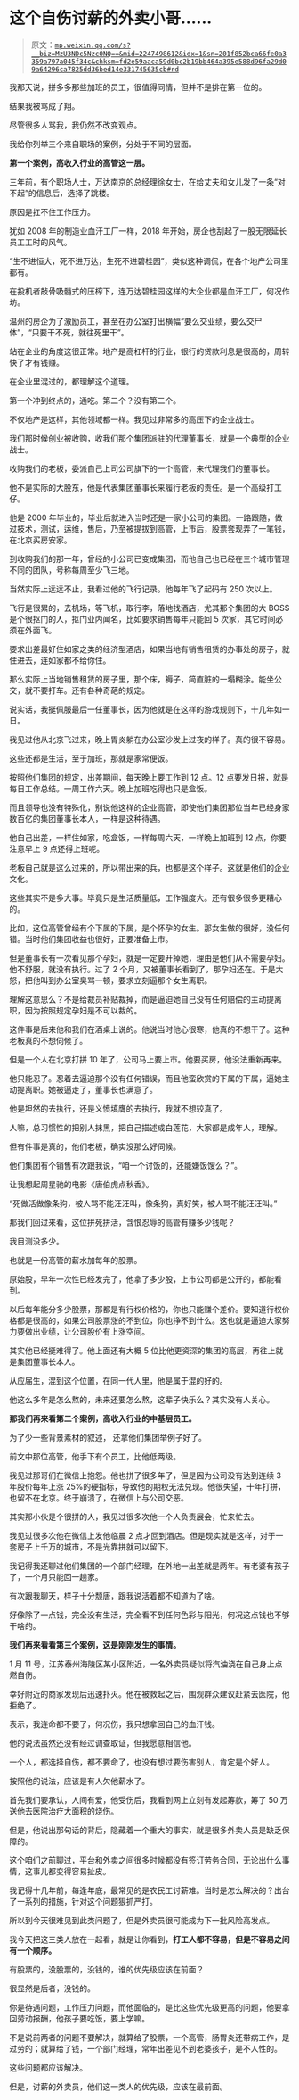 # 这个自伤讨薪的外卖小哥......

> 原文：[`mp.weixin.qq.com/s?__biz=MzU3NDc5Nzc0NQ==&mid=2247498612&idx=1&sn=201f852bca66fe0a3359a797a045f34c&chksm=fd2e59aaca59d0bc2b19bb464a395e588d96fa29d09a64296ca7825dd36bed14e331745635cb#rd`](http://mp.weixin.qq.com/s?__biz=MzU3NDc5Nzc0NQ==&mid=2247498612&idx=1&sn=201f852bca66fe0a3359a797a045f34c&chksm=fd2e59aaca59d0bc2b19bb464a395e588d96fa29d09a64296ca7825dd36bed14e331745635cb#rd)

我那天说，拼多多那些加班的员工，很值得同情，但并不是排在第一位的。 

结果我被骂成了翔。

尽管很多人骂我，我仍然不改变观点。

我给你列举三个来自职场的案例，分处于不同的层面。

**第一个案例，高收入行业的高管这一层。** 

三年前，有个职场人士，万达南京的总经理徐女士，在给丈夫和女儿发了一条“对不起”的信息后，选择了跳楼。

原因是扛不住工作压力。

犹如 2008 年的制造业血汗工厂一样，2018 年开始，房企也刮起了一股无限延长员工工时的风气。

“生不进恒大，死不进万达，生死不进碧桂园”，类似这种调侃，在各个地产公司里都有。

在投机者敲骨吸髓式的压榨下，连万达碧桂园这样的大企业都是血汗工厂，何况作坊。 

温州的房企为了激励员工，甚至在办公室打出横幅“要么交业绩，要么交尸体”，“只要干不死，就往死里干”。

站在企业的角度这很正常。地产是高杠杆的行业，银行的贷款利息是很高的，周转快了才有钱赚。

在企业里混过的，都理解这个道理。

第一个冲到终点的，通吃。第二个？没有第二个。

不仅地产是这样，其他领域都一样。我见过非常多的高压下的企业战士。

我们那时候创业被收购，收我们那个集团派驻的代理董事长，就是一个典型的企业战士。

收购我们的老板，委派自己上司公司旗下的一个高管，来代理我们的董事长。

他不是实际的大股东，他是代表集团董事长来履行老板的责任。是一个高级打工仔。

他是 2000 年毕业的，毕业后就进入当时还是一家小公司的集团。一路跟随，做过技术，测试，运维，售后，乃至被提拔到高管，上市后，股票套现弄了一笔钱，在北京买房安家。

到收购我们的那一年，曾经的小公司已变成集团，而他自己也已经在三个城市管理不同的团队，号称每周至少飞三地。

当然实际上远远不止，我看过他的飞行记录。他每年飞了起码有 250 次以上。

飞行是很累的，去机场，等飞机，取行李，落地找酒店，尤其那个集团的大 BOSS 是个很抠门的人，抠门业内闻名，比如要求销售每年只能回 5 次家，其它时间必须在外面飞。

要求出差最好住如家之类的经济型酒店，如果当地有销售租赁的办事处的房子，就住进去，连如家都不给你住。

那么实际上当地销售租赁的房子里，那个床，褥子，简直脏的一塌糊涂。能坐公交，就不要打车。还有各种奇葩的规定。

说实话，我挺佩服最后一任董事长，因为他就是在这样的游戏规则下，十几年如一日。

我见过他从北京飞过来，晚上胃炎躺在办公室沙发上过夜的样子。真的很不容易。

这些还都是生活，至于加班，那就是家常便饭。

按照他们集团的规定，出差期间，每天晚上要工作到 12 点。12 点要发日报，就是每日工作总结。一周工作六天。晚上加班吃得也只是盒饭。

而且领导也没有特殊化，别说他这样的企业高管，即使他们集团那位当年已经身家数百亿的集团董事长本人，一样是这种待遇。

他自己出差，一样住如家，吃盒饭，一样每周六天，一样晚上加班到 12 点，你要注意早上 9 点还得上班呢。

老板自己就是这么过来的，所以带出来的兵，也都是这个样子。这就是他们的企业文化。 

这些其实不是多大事。毕竟只是生活质量低，工作强度大。还有很多很多更糟心的。

比如，这位高管曾经有个下属的下属，是个怀孕的女生。那女生做的很好，没任何错。当时他们集团收益也很好，正要准备上市。

但是董事长有一次看见那个孕妇，就是一定要开掉她，理由是他们从不需要孕妇。他不舒服，就没有执行。过了 2 个月，又被董事长看到了，那孕妇还在。于是大怒，把他叫到办公室臭骂一顿，要求立刻逼那个女生离职。

理解这意思么？不是给裁员补贴裁掉，而是逼迫她自己没有任何赔偿的主动提离职，因为按照规定孕妇是不可以裁的。

这件事是后来他和我们在酒桌上说的。他说当时他心很寒，他真的不想干了。这种老板真的不想伺候了。

但是一个人在北京打拼 10 年了，公司马上要上市。他要买房，他没法重新再来。

他只能忍了。忍着去逼迫那个没有任何错误，而且他蛮欣赏的下属的下属，逼她主动提离职。她被逼走了，董事长也满意了。

他是坦然的去执行，还是义愤填膺的去执行，我就不想较真了。

人嘛，总习惯性的把别人抹黑，把自己描述成白莲花，大家都是成年人，理解。

但有件事是真的，他们老板，确实没那么好伺候。 

他们集团有个销售有次跟我说，“咱一个讨饭的，还能嫌饭馊么？”。

让我想起周星驰的电影《唐伯虎点秋香》。

“死做活做像条狗，被人骂不能汪汪叫，像条狗，真好笑，被人骂不能汪汪叫。” 

那我们回过来看，这位拼死拼活，含恨忍辱的高管有赚多少钱呢？

我目测没多少。

也就是一份高管的薪水加每年的股票。

原始股，早年一次性已经发完了，他拿了多少股，上市公司都是公开的，都能看到。

以后每年能分多少股票，那都是有行权价格的，你也只能赚个差价。要知道行权价格都是很高的，如果公司股票涨的不到位，你也挣不到什么。这也就是逼迫大家努力要做出业绩，让公司股价有上涨空间。

其实他已经挺难得了。他上面还有大概 5 位比他更资深的集团的高层，再往上就是集团董事长本人。

从应届生，混到这个位置，在同一代人里，他是属于混的好的。

他这么多年是怎么熬的，未来还要怎么熬，这辈子快乐么？其实没有人关心。

**那我们再来看第二个案例，高收入行业的中基层员工。**

为了少一些背景素材的叙述， 还拿他们集团举例子好了。

前文中那位高管，他手下有个员工，比他低两级。

我见过那哥们在微信上抱怨。他也拼了很多年了，但是因为公司没有达到连续 3 年股价每年上涨 25%的硬指标，导致他的期权无法兑现。他很失望，十年打拼，也留不在北京。终于崩溃了，在微信上与公司交恶。

其实那小伙是个很拼的人，我见过很多次他一个人负责展会，忙来忙去。

我见过很多次他在微信上发他临晨 2 点才回到酒店。但是现实就是这样，对于一套房子上千万的城市，不是光靠拼就可以留下。

我记得我还聊过他们集团的一个部门经理，在外地一出差就是两年。有老婆有孩子了，一个月只能回一趟家。

有次跟我聊天，样子十分颓唐，跟我说活着都不知道为了啥。

好像除了一点钱，完全没有生活，完全看不到任何色彩与阳光，何况这点钱也不够干啥的。

**我们再来看看第三个案例，这是刚刚发生的事情。** 

1 月 11 号，江苏泰州海陵区某小区附近，一名外卖员疑似将汽油浇在自己身上点燃自伤。

幸好附近的商家发现后迅速扑灭。他在被救起之后，围观群众建议赶紧去医院，他拒绝了。

表示，我连命都不要了，何况伤，我只想拿回自己的血汗钱。

他的说法虽然还没有经过调查取证，但我愿意相信他。

一个人，都选择自伤，都不要命了，也没有想过要伤害别人，肯定是个好人。

按照他的说法，应该是有人欠他薪水了。

首先我们要承认，人间有爱，他受伤后，我看到网上立刻有发起筹款，筹了 50 万送他去医院治疗大面积的烧伤。

但是，他说出那句话的背后，隐藏着一个重大的事实，就是很多外卖人员是缺乏保障的。

这个咱们之前聊过，平台和外卖之间很多时候都没有签订劳务合同，无论出什么事情，这事儿都变得容易扯皮。

我记得十几年前，每逢年底，最常见的是农民工讨薪难。当时是怎么解决的？出台了一系列的措施，针对这个问题狠抓严打。

所以到今天很难见到此类问题了，但是外卖员很可能成为下一批风险高发点。

我今天把这三类人放在一起看，就是让你看到，**打工人都不容易，但是不容易之间有一个顺序。**

有股票的，没股票的，没钱的，谁的优先级应该在前面？

很显然是后者，没钱的。

你是待遇问题，工作压力问题，而他面临的，是比这些优先级更高的问题，他要拿回劳动报酬，他孩子要吃饭，要上学嘛。

不是说前两者的问题不要解决，就算给了股票，一个高管，肠胃炎还带病工作，是过劳的；就算给了钱，一个部门经理，常年出差见不到老婆孩子，是不人性的。

这些问题都应该解决。

但是，讨薪的外卖员，他们这一类人的优先级，应该在最前面。
